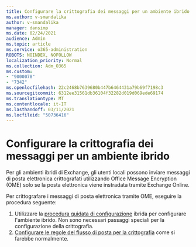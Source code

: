```yaml
---
title: Configurare la crittografia dei messaggi per un ambiente ibrido
ms.author: v-smandalika
author: v-smandalika
manager: dansimp
ms.date: 02/24/2021
audience: Admin
ms.topic: article
ms.service: o365-administration
ROBOTS: NOINDEX, NOFOLLOW
localization_priority: Normal
ms.collection: Adm_O365
ms.custom:
- "9000078"
- "7342"
ms.openlocfilehash: 22c2468b7639680b447b6464431a79b69f7198c3
ms.sourcegitcommit: 6312ee31561db36104f32282d019d069ede69174
ms.translationtype: MT
ms.contentlocale: it-IT
ms.lasthandoff: 03/11/2021
ms.locfileid: "50736416"
---
```

# <a name="configure-message-encryption-for-a-hybrid-environment"></a>Configurare la crittografia dei messaggi per un ambiente ibrido

Per gli ambienti ibridi di Exchange, gli utenti locali possono inviare messaggi di posta elettronica crittografati utilizzando Office Message Encryption (OME) solo se la posta elettronica viene instradata tramite Exchange Online.

Per crittografare i messaggi di posta elettronica tramite OME, eseguire la procedura seguente:

1. Utilizzare la [procedura guidata di configurazione](https://docs.microsoft.com/Exchange/hybrid-configuration-wizard) ibrida per configurare l'ambiente ibrido. Non sono necessari passaggi speciali per la configurazione della crittografia.
2. [Configurare le regole del flusso di posta per la crittografia](https://docs.microsoft.com/microsoft-365/compliance/define-mail-flow-rules-to-encrypt-email) come si farebbe normalmente.


